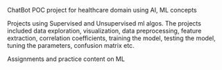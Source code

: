 ChatBot POC project for healthcare domain using AI, ML concepts 

Projects using Supervised and Unsupervised ml algos. 
The projects included data exploration, visualization, data preprocessing, feature extraction, correlation coefficients, training the model, testing the model, tuning the parameters, confusion matrix etc.

Assignments and practice content on ML


